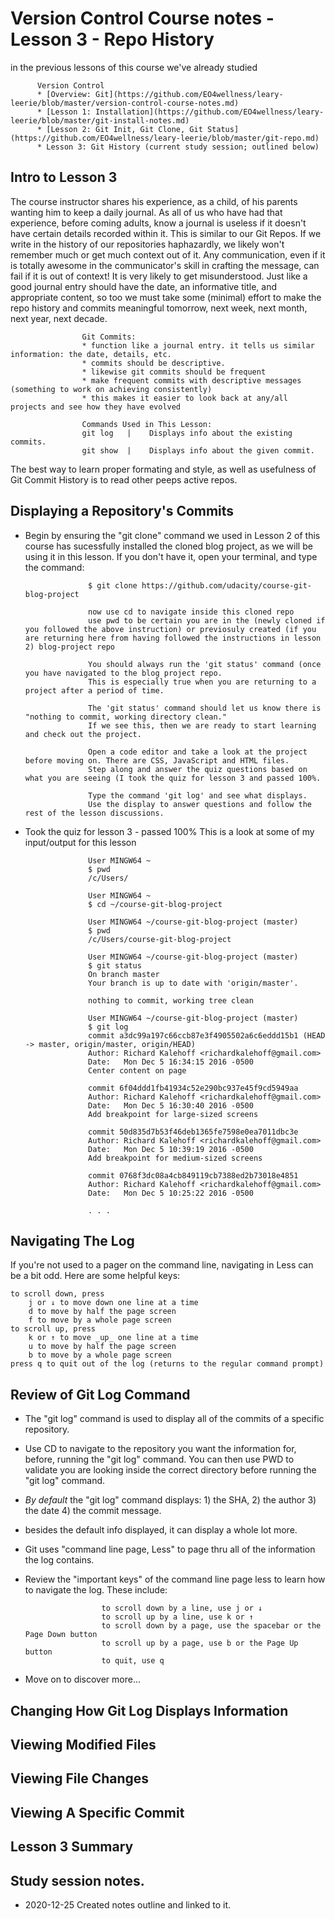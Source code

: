 # Version Control Course notes - Lesson 3 - Repo History 
in the previous lessons of this course we've already studied

          Version Control
          * [Overview: Git](https://github.com/EO4wellness/leary-leerie/blob/master/version-control-course-notes.md)
          * [Lesson 1: Installation](https://github.com/EO4wellness/leary-leerie/blob/master/git-install-notes.md)
          * [Lesson 2: Git Init, Git Clone, Git Status](https://github.com/EO4wellness/leary-leerie/blob/master/git-repo.md)
          * Lesson 3: Git History (current study session; outlined below)
          
## Intro to Lesson 3 
The course instructor shares his experience, as a child, of his parents wanting him to keep a daily journal.  As all of us who have had that experience, before coming adults, know a journal is useless if it doesn't have certain details recorded within it.  This is similar to our Git Repos.  If we write in the history of our repositories haphazardly, we likely won't remember much or get much context out of it.  Any communication, even if it is totally awesome in the communicator's skill in crafting the message, can fail if it is out of context!  It is very likely to get misunderstood.  Just like a good journal entry should have the date, an informative title, and appropriate content, so too we must take some (minimal) effort to make the repo history and commits meaningful tomorrow, next week, next month, next year, next decade.

                    Git Commits:
                    * function like a journal entry. it tells us similar information: the date, details, etc. 
                    * commits should be descriptive. 
                    * likewise git commits should be frequent 
                    * make frequent commits with descriptive messages (something to work on achieving consistently) 
                    * this makes it easier to look back at any/all projects and see how they have evolved 
                    
                    Commands Used in This Lesson:
                    git log   |    Displays info about the existing commits.   
                    git show  |    Displays info about the given commit. 
                    
The best way to learn proper formating and style, as well as usefulness of Git Commit History is to read other peeps active repos. 

## Displaying a Repository's Commits 
* Begin by ensuring the "git clone" command we used in Lesson 2 of this course has sucessfully installed the cloned blog project, as we will be using it in this lesson. If you don't have it, open your terminal, and type the command: 
                    
                    $ git clone https://github.com/udacity/course-git-blog-project 
     
                    now use cd to navigate inside this cloned repo
                    use pwd to be certain you are in the (newly cloned if you followed the above instruction) or previosuly created (if you are returning here from having followed the instructions in lesson 2) blog-project repo 
                    
                    You should always run the 'git status' command (once you have navigated to the blog project repo. 
                    This is especially true when you are returning to a project after a period of time.
                    
                    The 'git status' command should let us know there is "nothing to commit, working directory clean." 
                    If we see this, then we are ready to start learning and check out the project. 
                    
                    Open a code editor and take a look at the project before moving on. There are CSS, JavaScript and HTML files. 
                    Step along and answer the quiz questions based on what you are seeing (I took the quiz for lesson 3 and passed 100%. 
                    
                    Type the command 'git log' and see what displays. 
                    Use the display to answer questions and follow the rest of the lesson discussions. 

                    
* Took the quiz for lesson 3 - passed 100%   This is a look at some of my input/output for this lesson

                    User MINGW64 ~
                    $ pwd
                    /c/Users/
                    
                    User MINGW64 ~
                    $ cd ~/course-git-blog-project

                    User MINGW64 ~/course-git-blog-project (master)
                    $ pwd
                    /c/Users/course-git-blog-project
                    
                    User MINGW64 ~/course-git-blog-project (master)
                    $ git status
                    On branch master
                    Your branch is up to date with 'origin/master'.
                    
                    nothing to commit, working tree clean
                    
                    User MINGW64 ~/course-git-blog-project (master)
                    $ git log
                    commit a3dc99a197c66ccb87e3f4905502a6c6eddd15b1 (HEAD -> master, origin/master, origin/HEAD)
                    Author: Richard Kalehoff <richardkalehoff@gmail.com>
                    Date:   Mon Dec 5 16:34:15 2016 -0500
                    Center content on page
                    
                    commit 6f04ddd1fb41934c52e290bc937e45f9cd5949aa
                    Author: Richard Kalehoff <richardkalehoff@gmail.com>
                    Date:   Mon Dec 5 16:30:40 2016 -0500
                    Add breakpoint for large-sized screens
                    
                    commit 50d835d7b53f46deb1365fe7598e0ea7011dbc3e
                    Author: Richard Kalehoff <richardkalehoff@gmail.com>
                    Date:   Mon Dec 5 10:39:19 2016 -0500
                    Add breakpoint for medium-sized screens
                    
                    commit 0768f3dc08a4cb849119cb7388ed2b73018e4851
                    Author: Richard Kalehoff <richardkalehoff@gmail.com>
                    Date:   Mon Dec 5 10:25:22 2016 -0500
                    
                    . . . 
                    


## Navigating The Log

If you're not used to a pager on the command line, navigating in Less can be a bit odd. Here are some helpful keys:

    to scroll down, press
        j or ↓ to move down one line at a time
        d to move by half the page screen
        f to move by a whole page screen
    to scroll up, press
        k or ↑ to move _up_ one line at a time
        u to move by half the page screen
        b to move by a whole page screen
    press q to quit out of the log (returns to the regular command prompt)

## Review of Git Log Command 
* The "git log" command is used to display all of the commits of a specific repository.  
* Use CD to navigate to the repository you want the information for, before, running the "git log" command.  You can then use PWD to validate you are looking inside the correct directory before running the "git log" command. 
* _By default_ the "git log" command displays: 1) the SHA, 2) the author 3) the date 4) the commit message. 
* besides the default info displayed, it can display a whole lot more. 
* Git uses "command line page, Less" to page thru all of the information the log contains. 
* Review the "important keys" of the command line page less to learn how to navigate the log. These include:

                      
                       to scroll down by a line, use j or ↓
                       to scroll up by a line, use k or ↑
                       to scroll down by a page, use the spacebar or the Page Down button
                       to scroll up by a page, use b or the Page Up button
                       to quit, use q
        

* Move on to discover more...


## Changing How Git Log Displays Information 

## Viewing Modified Files 

## Viewing File Changes 

## Viewing A Specific Commit 

##  Lesson 3 Summary 

## Study session notes.
* 2020-12-25 Created notes outline and linked to it. 
